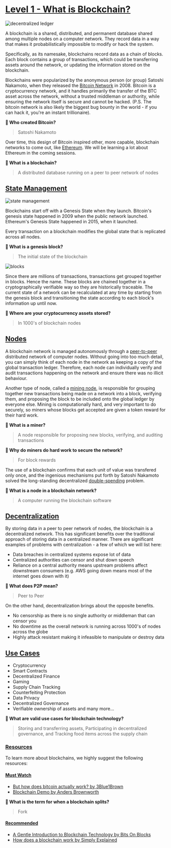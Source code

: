 # <u>Level 1 - What is Blockchain?</u>

![decentralized ledger](https://i.imgur.com/Pn1B0t8.png)

A blockchain is a shared, distributed, and permanent database shared among multiple nodes on a computer network. They record data in a way that makes it probabilistically impossible to modify or hack the system.

Specifically, as its namesake, blockchains record data as a chain of blocks. Each block contains a group of transactions, which could be transferring assets around the network, or updating the information stored on the blockchain.

Blockchains were popularized by the anonymous person (or group) Satoshi Nakamoto, when they released the [Bitcoin Network](https://bitcoin.org/) in 2008. Bitcoin is a cryptocurrency network, and it handles primarily the transfer of the BTC asset across the network, without a trusted middleman or authority, while ensuring the network itself is secure and cannot be hacked. (P.S. The bitcoin network is also likely the biggest bug bounty in the world - if you can hack it, you're an instant trillionaire).

**🤔 Who created Bitcoin?**
> Satoshi Nakamoto

Over time, this design of Bitcoin inspired other, more capable, blockchain networks to come out, like [Ethereum](https://ethereum.org/). We will be learning a lot about Ethereum in the coming sessions.

**🤔 What is a blockchain?**
> A distributed database running on a peer to peer network of nodes

## <u>State Management</u>

![state management](https://i.imgur.com/VQySjQu.png)

Blockchains start off with a Genesis State when they launch. Bitcoin's genesis state happened in 2009 when the public network launched. Ethereum's Genesis State happened in 2015, when it launched.

Every transaction on a blockchain modifies the global state that is replicated across all nodes.

**🤔 What is a genesis block?**
> The initial state of the blockchain

![blocks](https://i.imgur.com/wjK9Foy.png)

Since there are millions of transactions, transactions get grouped together in blocks. Hence the name. These blocks are chained together in a cryptographically verifiable way so they are historically traceable. The current state of a network can be recalculated at any time by starting from the genesis block and transitioning the state according to each block's information up until now.

**🤔 Where are your cryptocurrency assets stored?**
> In 1000's of blockchain nodes

## <u>Nodes</u>
A blockchain network is managed autonomously through a [peer-to-peer](https://en.wikipedia.org/wiki/Peer-to-peer) distributed network of computer nodes. Without going into too much detail, you can simply think of each node in the network as keeping a copy of the global transaction ledger. Therefore, each node can individually verify and audit transactions happening on the network and ensure there was no illicit behaviour.

Another type of node, called a [mining node](https://en.wikipedia.org/wiki/Bitcoin#Mining), is responsible for grouping together new transactions being made on a network into a block, verifying them, and proposing the block to be included onto the global ledger by everyone else. Mining is computationally hard, and very important to do securely, so miners whose blocks get accepted are given a token reward for their hard work.

**🤔 What is a miner?**
> A node responsible for proposing new blocks, verifying, and auditing transactions

**🤔 Why do miners do hard work to secure the network?**
> For block rewards

The use of a blockchain confirms that each unit of value was transfered only once, and the ingenious mechanisms put forth by Satoshi Nakamoto solved the long-standing decentralized [double-spending](https://en.wikipedia.org/wiki/Double-spending) problem.

**🤔 What is a node in a blockchain network?**
> A computer running the blockchain software

## <u>Decentralization</u>
By storing data in a peer to peer network of nodes, the blockchain is a decentralized network. This has significant benefits over the traditional approach of storing data in a centralized manner. There are significant examples of problems with centralization - a few of which we will list here:

- Data breaches in centralized systems expose lot of data
- Centralized authorities can censor and shut down speech
- Reliance on a central authority means upstream problems affect downstream consumers (e.g. AWS going down means most of the internet goes down with it)

**🤔 What does P2P mean?**
> Peer to Peer

On the other hand, decentralization brings about the opposite benefits.

- No censorship as there is no single authority or middleman that can censor you
- No downtime as the overall network is running across 1000's of nodes across the globe
- Highly attack resistant making it infeasible to manipulate or destroy data

## <u>Use Cases</u>
- Cryptocurrency
- Smart Contracts
- Decentralized Finance
- Gaming
- Supply Chain Tracking
- Counterfeiting Protection
- Data Privacy
- Decentralized Governance
- Verifiable ownership of assets
and many more...

**🤔 What are valid use cases for blockchain technology?**
> Storing and transferring assets, Participating in decentralized governance, and Tracking food items across the supply chain

### <u>Resources</u>
To learn more about blockchains, we highly suggest the following resources:

#### <u>Must Watch</u>
- [But how does bitcoin actually work? by 3Blue1Brown](https://www.youtube.com/watch?v=bBC-nXj3Ng4)
- [Blockchain Demo by Anders Brownworth](https://andersbrownworth.com/blockchain/)

**🤔 What is the term for when a blockchain splits?**
> Fork

#### <u>Recommended</u>
- [A Gentle Introduction to Blockchain Technology by Bits On Blocks](https://bitsonblocks.net/2015/09/09/gentle-introduction-blockchain-technology/)
- [How does a blockchain work by Simply Explained](https://www.youtube.com/watch?v=SSo_EIwHSd4)
